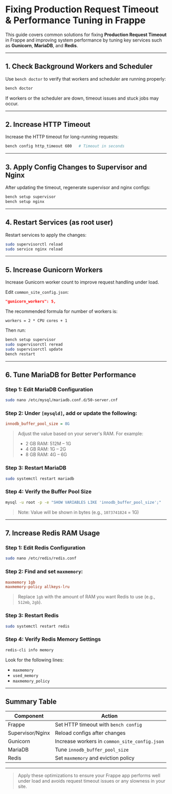
# Fixing Production Request Timeout & Performance Tuning in Frappe

This guide covers common solutions for fixing **Production Request Timeout** in Frappe and improving system performance by tuning key services such as **Gunicorn**, **MariaDB**, and **Redis**.

---

## 1. Check Background Workers and Scheduler

Use `bench doctor` to verify that workers and scheduler are running properly:

```bash
bench doctor
```

If workers or the scheduler are down, timeout issues and stuck jobs may occur.

---

## 2. Increase HTTP Timeout

Increase the HTTP timeout for long-running requests:

```bash
bench config http_timeout 600   # Timeout in seconds
```

---

## 3. Apply Config Changes to Supervisor and Nginx

After updating the timeout, regenerate supervisor and nginx configs:

```bash
bench setup supervisor
bench setup nginx
```

---

## 4. Restart Services (as root user)

Restart services to apply the changes:

```bash
sudo supervisorctl reload
sudo service nginx reload
```

---

## 5. Increase Gunicorn Workers

Increase Gunicorn worker count to improve request handling under load.

Edit `common_site_config.json`:

```json
"gunicorn_workers": 5,
```

The recommended formula for number of workers is:

```
workers = 2 * CPU cores + 1
```

Then run:

```bash
bench setup supervisor
sudo supervisorctl reread
sudo supervisorctl update
bench restart
```

---

## 6. Tune MariaDB for Better Performance

### Step 1: Edit MariaDB Configuration

```bash
sudo nano /etc/mysql/mariadb.conf.d/50-server.cnf
```

### Step 2: Under `[mysqld]`, add or update the following:

```ini
innodb_buffer_pool_size = 8G
```

> Adjust the value based on your server's RAM. For example:
> - 2 GB RAM: 512M – 1G  
> - 4 GB RAM: 1G – 2G  
> - 8 GB RAM: 4G – 6G

### Step 3: Restart MariaDB

```bash
sudo systemctl restart mariadb
```

### Step 4: Verify the Buffer Pool Size

```bash
mysql -u root -p -e "SHOW VARIABLES LIKE 'innodb_buffer_pool_size';"
```

> Note: Value will be shown in bytes (e.g., `1073741824` = 1G)

---

## 7. Increase Redis RAM Usage

### Step 1: Edit Redis Configuration

```bash
sudo nano /etc/redis/redis.conf
```

### Step 2: Find and set `maxmemory`:

```ini
maxmemory 1gb
maxmemory-policy allkeys-lru
```

> Replace `1gb` with the amount of RAM you want Redis to use (e.g., `512mb`, `2gb`).

### Step 3: Restart Redis

```bash
sudo systemctl restart redis
```

### Step 4: Verify Redis Memory Settings

```bash
redis-cli info memory
```

Look for the following lines:
- `maxmemory`
- `used_memory`
- `maxmemory_policy`

---

## Summary Table

| Component         | Action                                 |
|------------------|-----------------------------------------|
| Frappe            | Set HTTP timeout with `bench config`   |
| Supervisor/Nginx | Reload configs after changes            |
| Gunicorn         | Increase workers in `common_site_config.json` |
| MariaDB          | Tune `innodb_buffer_pool_size`          |
| Redis            | Set `maxmemory` and eviction policy     |

---

> Apply these optimizations to ensure your Frappe app performs well under load and avoids request timeout issues or any slowness in your site.
